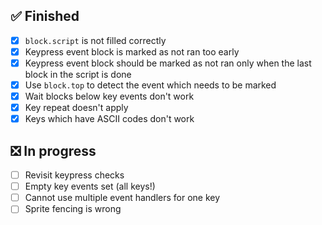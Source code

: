 ## ✅ Finished

- [x] `block.script` is not filled correctly
- [x] Keypress event block is marked as not ran too early
- [x] Keypress event block should be marked as not ran only when the last block in the script is done
- [x] Use `block.top` to detect the event which needs to be marked
- [x] Wait blocks below key events don't work
- [x] Key repeat doesn't apply
- [x] Keys which have ASCII codes don't work

## ❎ In progress

- [ ] Revisit keypress checks
- [ ] Empty key events set (all keys!)
- [ ] Cannot use multiple event handlers for one key
- [ ] Sprite fencing is wrong